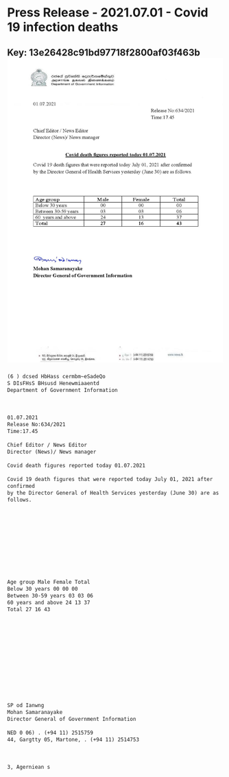 # Press Release - 2021.07.01 - Covid 19 infection deaths 
Key: 13e26428c91bd97718f2800af03f463b 
![img](img/13e26428c91bd97718f2800af03f463b.jpg)
---
```
(6 ) dcsed HbHass cermbm~eSadeQo
S DIsFHsS BHsusd Henewmiaaentd
Department of Government Information

 

01.07.2021
Release No:634/2021
Time:17.45

Chief Editor / News Editor
Director (News)/ News manager

Covid death figures reported today 01.07.2021

Covid 19 death figures that were reported today July 01, 2021 after confirmed
by the Director General of Health Services yesterday (June 30) are as follows.

 

 

 

 

 

Age group Male Female Total
Below 30 years 00 00 00
Between 30-59 years 03 03 06
60 years and above 24 13 37
Total 27 16 43

 

 

 

 

 

 

SP od Ianwng
Mohan Samaranayake
Director General of Government Information

NED 0 06) . (+94 11) 2515759
44, Gargtty 05, Martone, . (+94 11) 2514753

   

3, Agerniean s

```
